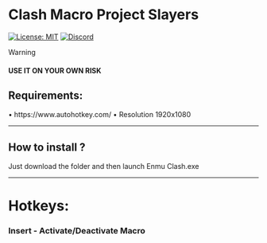 # Clash Macro Project Slayers
[![License: MIT](https://img.shields.io/badge/License-MIT-yellow.svg)]([https://github.com/Dantezz025/Roblox-Fast-Flags/blob/main/LICENSE](https://github.com/Dantezz025/Clash-Macro-Project-Slayers/blob/main/LICENSE))
[![Discord](https://img.shields.io/discord/1099468797410283540?logo=discord&logoColor=white&label=discord&color=4d3dff)](https://discord.gg/JfsMqKPhbJ)

> [!WARNING]
> #### USE IT ON YOUR OWN RISK

<h2>Requirements:</h2>
• https://www.autohotkey.com/
• Resolution 1920x1080

---

<h2>How to install ?</h2>
Just download the folder and then launch Enmu Clash.exe

---

<h1>Hotkeys:</h2>

### Insert - Activate/Deactivate Macro
